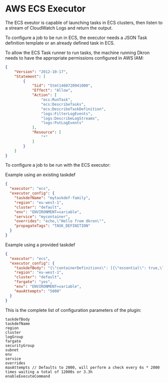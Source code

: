 # AWS ECS Executor

The ECS exeutor is capable of launching tasks in ECS clusters, then listen to a stream of CloudWatch Logs and return the output.

To configure a job to be run in ECS, the executor needs a JSON Task definition template or an already defined task in ECS.

To allow the ECS Task runner to run tasks, the machine running Dkron needs to have the appropriate permissions configured in AWS IAM:

```json
{
    "Version": "2012-10-17",
    "Statement": [
        {
            "Sid": "Stmt1460720941000",
            "Effect": "Allow",
            "Action": [
                "ecs:RunTask",
                "ecs:DescribeTasks",
                "ecs:DescribeTaskDefinition",
                "logs:FilterLogEvents",
                "logs:DescribeLogStreams",
                "logs:PutLogEvents"
            ],
            "Resource": [
                "*"
            ]
        }
    ]
}
```

To configure a job to be run with the ECS executor:

Example using an existing taskdef

```json
{
  "executor": "ecs",
  "executor_config": {
    "taskdefName": "mytaskdef-family",
    "region": "eu-west-1",
    "cluster": "default",
    "env": "ENVIRONMENT=variable",
    "service": "mycontainer",
    "overrides": "echo,\"Hello from dkron\"",
    "propagateTags": "TASK_DEFINITION"
  }
}
```

Example using a provided taskdef

```json
{
  "executor": "ecs",
  "executor_config": {
    "taskdefBody": "{\"containerDefinitions\": [{\"essential\": true,\"image\": \"hello-world\",\"memory\": 100,\"name\": \"hello-world\"}],\"family\": \"helloworld\"}",
    "region": "eu-west-1",
    "cluster": "default",
    "fargate": "yes",
    "env": "ENVIRONMENT=variable",
    "maxAttempts": "5000"
  }
}
```

This is the complete list of configuration parameters of the plugin:

```
taskdefBody
taskdefName
region
cluster
logGroup
fargate
securityGroup
subnet
env
service
overrides
maxAttempts // Defaults to 2000, will perform a check every 6s * 2000 times waiting a total of 12000s or 3.3h
enableExecuteCommand
```
